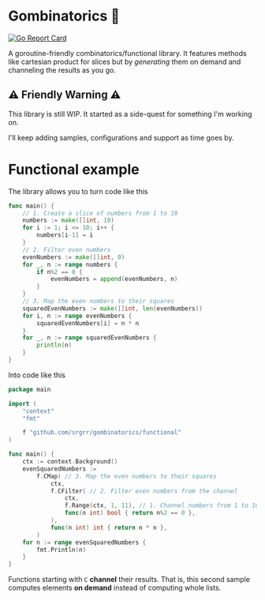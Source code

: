 # Gombinatorics 🎲

[![Go Report Card](https://goreportcard.com/badge/github.com/srgrr/gombinatorics)](https://goreportcard.com/report/github.com/srgrr/gombinatorics)

A goroutine-friendly combinatorics/functional library. It features methods like cartesian product for slices but by *generating* them on demand and channeling the results as you go.

## ⚠️ Friendly Warning ⚠️
This library is still WIP. It started as a side-quest for something I'm working on.

I'll keep adding samples, configurations and support as time goes by.

# Functional example
The library allows you to turn code like this
```go
func main() {
	// 1. Create a slice of numbers from 1 to 10
	numbers := make([]int, 10)
	for i := 1; i <= 10; i++ {
		numbers[i-1] = i
	}
	// 2. Filter even numbers
	evenNumbers := make([]int, 0)
	for _, n := range numbers {
		if n%2 == 0 {
			evenNumbers = append(evenNumbers, n)
		}
	}
	// 3. Map the even numbers to their squares
	squaredEvenNumbers := make([]int, len(evenNumbers))
	for i, n := range evenNumbers {
		squaredEvenNumbers[i] = n * n
	}
	for _, n := range squaredEvenNumbers {
		println(n)
	}
}
```

Into code like this

```go
package main

import (
	"context"
	"fmt"

	f "github.com/srgrr/gombinatorics/functional"
)

func main() {
	ctx := context.Background()
	evenSquaredNumbers :=
		f.CMap( // 3. Map the even numbers to their squares
			ctx,
			f.CFilter( // 2. Filter even numbers from the channel
				ctx,
				f.Range(ctx, 1, 11), // 1. Channel numbers from 1 to 10
				func(n int) bool { return n%2 == 0 },
			),
			func(n int) int { return n * n },
		)
	for n := range evenSquaredNumbers {
		fmt.Println(n)
	}
}
```

Functions starting with `C` **channel** their results. That is, this second sample computes elements **on demand** instead of computing whole lists.